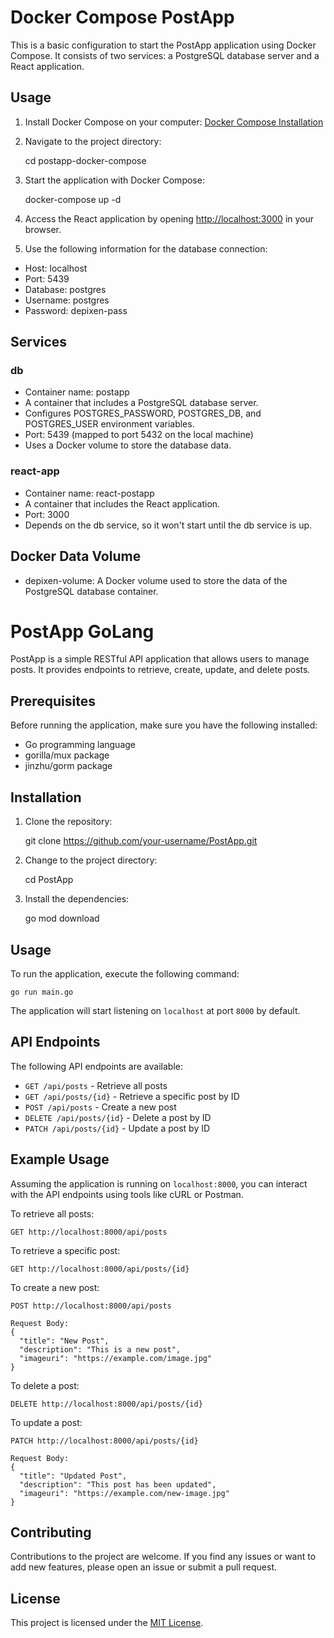 Docker Compose PostApp
======================

This is a basic configuration to start the PostApp application using Docker Compose. It consists of two services: a PostgreSQL database server and a React application.

Usage
-----

1.  Install Docker Compose on your computer: [Docker Compose Installation](https://docs.docker.com/compose/install/)
2.  Navigate to the project directory:

    cd postapp-docker-compose
    

3.  Start the application with Docker Compose:

    docker-compose up -d
    

4.  Access the React application by opening [http://localhost:3000](http://localhost:3000) in your browser.
5.  Use the following information for the database connection:

*   Host: localhost
*   Port: 5439
*   Database: postgres
*   Username: postgres
*   Password: depixen-pass

Services
--------

### db

*   Container name: postapp
*   A container that includes a PostgreSQL database server.
*   Configures POSTGRES\_PASSWORD, POSTGRES\_DB, and POSTGRES\_USER environment variables.
*   Port: 5439 (mapped to port 5432 on the local machine)
*   Uses a Docker volume to store the database data.

### react-app

*   Container name: react-postapp
*   A container that includes the React application.
*   Port: 3000
*   Depends on the db service, so it won't start until the db service is up.

Docker Data Volume
------------------

*   depixen-volume: A Docker volume used to store the data of the PostgreSQL database container.

PostApp GoLang
=======

PostApp is a simple RESTful API application that allows users to manage posts. It provides endpoints to retrieve, create, update, and delete posts.

Prerequisites
-------------

Before running the application, make sure you have the following installed:

*   Go programming language
*   gorilla/mux package
*   jinzhu/gorm package

Installation
------------

1.  Clone the repository:

    git clone https://github.com/your-username/PostApp.git
    

2.  Change to the project directory:

    cd PostApp
    

3.  Install the dependencies:

    go mod download
    

Usage
-----

To run the application, execute the following command:

    go run main.go
    

The application will start listening on `localhost` at port `8000` by default.

API Endpoints
-------------

The following API endpoints are available:

*   `GET /api/posts` - Retrieve all posts
*   `GET /api/posts/{id}` - Retrieve a specific post by ID
*   `POST /api/posts` - Create a new post
*   `DELETE /api/posts/{id}` - Delete a post by ID
*   `PATCH /api/posts/{id}` - Update a post by ID

Example Usage
-------------

Assuming the application is running on `localhost:8000`, you can interact with the API endpoints using tools like cURL or Postman.

To retrieve all posts:

    GET http://localhost:8000/api/posts
    

To retrieve a specific post:

    GET http://localhost:8000/api/posts/{id}
    

To create a new post:

    POST http://localhost:8000/api/posts
    
    Request Body:
    {
      "title": "New Post",
      "description": "This is a new post",
      "imageuri": "https://example.com/image.jpg"
    }
    

To delete a post:

    DELETE http://localhost:8000/api/posts/{id}
    

To update a post:

    PATCH http://localhost:8000/api/posts/{id}
    
    Request Body:
    {
      "title": "Updated Post",
      "description": "This post has been updated",
      "imageuri": "https://example.com/new-image.jpg"
    }
    

Contributing
------------

Contributions to the project are welcome. If you find any issues or want to add new features, please open an issue or submit a pull request.

License
-------

This project is licensed under the [MIT License](https://opensource.org/licenses/MIT).
